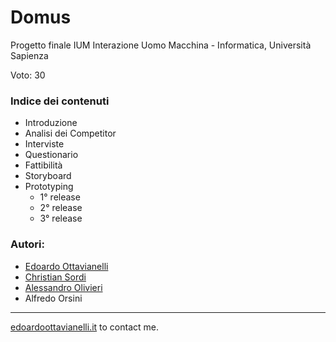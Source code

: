 # Domus
Progetto finale IUM Interazione Uomo Macchina - Informatica, Università Sapienza 

Voto: 30

### Indice dei contenuti

- Introduzione
- Analisi dei Competitor
- Interviste
- Questionario
- Fattibilità
- Storyboard
- Prototyping
	- 1° release
	- 2° release
	- 3° release

### Autori:
  - [Edoardo Ottavianelli](https://github.com/edoardottt)
  - [Christian Sordi](https://github.com/ChristianSordi)
  - [Alessandro Olivieri](https://github.com/alexoli883)
  - Alfredo Orsini


------------

[edoardoottavianelli.it](https://www.edoardoottavianelli.it/) to contact me.
